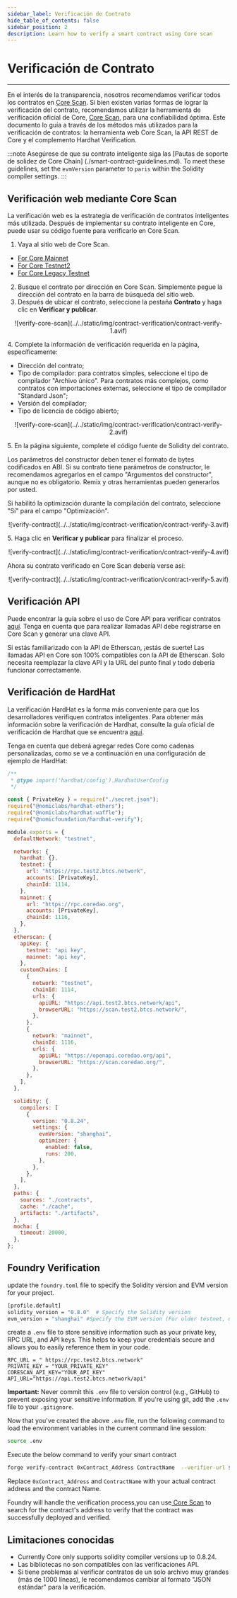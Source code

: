 ```yaml
---
sidebar_label: Verificación de Contrato
hide_table_of_contents: false
sidebar_position: 2
description: Learn how to verify a smart contract using Core scan
---
```


# Verificación de Contrato

---

En el interés de la transparencia, nosotros recomendamos verificar todos los contratos en [Core Scan](https://scan.coredao.org/). Si bien existen varias formas de lograr la verificación del contrato, recomendamos utilizar la herramienta de verificación oficial de Core, [Core Scan](https://scan.coredao.org/), para una confiabilidad óptima. Este documento lo guía a través de los métodos más utilizados para la verificación de contratos: la herramienta web Core Scan, la API REST de Core y el complemento Hardhat Verification.

:::note
Asegúrese de que su contrato inteligente siga las [Pautas de soporte de solidez de Core Chain] (./smart-contract-guidelines.md). To meet these guidelines, set the `evmVersion` parameter to `paris` within the Solidity compiler settings.
:::

## Verificación web mediante Core Scan

La verificación web es la estrategia de verificación de contratos inteligentes más utilizada. Después de implementar su contrato inteligente en Core, puede usar su código fuente para verificarlo en Core Scan.

1. Vaya al sitio web de Core Scan.

- [For Core Mainnet](https://scan.coredao.org/)
- [For Core Testnet2](https://scan.test.btcs.network)
- [For Core Legacy Testnet](https://scan.test.btcs.network)

2. Busque el contrato por dirección en Core Scan. Simplemente pegue la dirección del contrato en la barra de búsqueda del sitio web.
3. Después de ubicar el contrato, seleccione la pestaña **Contrato** y haga clic en **Verificar y publicar**_._

<p align="center">
![verify-core-scan](../../static/img/contract-verification/contract-verify-1.avif)
</p>

4\. Complete la información de verificación requerida en la página, específicamente:

- Dirección del contrato;
- Tipo de compilador: para contratos simples, seleccione el tipo de compilador "Archivo único". Para contratos más complejos, como contratos con importaciones externas, seleccione el tipo de compilador "Standard Json";
- Versión del compilador;
- Tipo de licencia de código abierto;

<p align="center">
![verify-core-scan](../../static/img/contract-verification/contract-verify-2.avif)
</p>

5\. En la página siguiente, complete el código fuente de Solidity del contrato.

Los parámetros del constructor deben tener el formato de bytes codificados en ABI. Si su contrato tiene parámetros de constructor, le recomendamos agregarlos en el campo "Argumentos del constructor", aunque no es obligatorio. Remix y otras herramientas pueden generarlos por usted.

Si habilitó la optimización durante la compilación del contrato, seleccione "Sí" para el campo "Optimización".

<p align="center">
![verify-contract](../../static/img/contract-verification/contract-verify-3.avif)
</p>

5\. Haga clic en **Verificar y publicar** para finalizar el proceso.

<p align="center">
![verify-contract](../../static/img/contract-verification/contract-verify-4.avif)
</p>

Ahora su contrato verificado en Core Scan debería verse así:

<p align="center">
![verify-contract](../../static/img/contract-verification/contract-verify-5.avif)
</p>

## Verificación API

Puede encontrar la guía sobre el uso de Core API para verificar contratos [aquí](https://docs.coredao.org/docs/api/api-documents/contracts). Tenga en cuenta que para realizar llamadas API debe registrarse en Core Scan y generar una clave API.

Si estás familiarizado con la API de Etherscan, ¡estás de suerte! Las llamadas API en Core son 100% compatibles con la API de Etherscan. Solo necesita reemplazar la clave API y la URL del punto final y todo debería funcionar correctamente.

## Verificación de HardHat

La verificación HardHat es la forma más conveniente para que los desarrolladores verifiquen contratos inteligentes. Para obtener más información sobre la verificación de Hardhat, consulte la guía oficial de verificación de Hardhat que se encuentra [aquí](https://hardhat.org/hardhat-runner/plugins/nomicfoundation-hardhat-verify).

Tenga en cuenta que deberá agregar redes Core como cadenas personalizadas, como se ve a continuación en una configuración de ejemplo de HardHat:

```javascript
/**
 * @type import('hardhat/config').HardhatUserConfig
 */

const { PrivateKey } = require("./secret.json");
require("@nomiclabs/hardhat-ethers");
require("@nomiclabs/hardhat-waffle");
require("@nomicfoundation/hardhat-verify");

module.exports = {
  defaultNetwork: "testnet",

  networks: {
    hardhat: {},
    testnet: {
      url: "https://rpc.test2.btcs.network",
      accounts: [PrivateKey],
      chainId: 1114,
    },
    mainnet: {
      url: "https://rpc.coredao.org",
      accounts: [PrivateKey],
      chainId: 1116,
    },
  },
  etherscan: {
    apiKey: {
      testnet: "api key",
      mainnet: "api key",
    },
    customChains: [
      {
        network: "testnet",
        chainId: 1114,
        urls: {
          apiURL: "https://api.test2.btcs.network/api",
          browserURL: "https://scan.test2.btcs.network/",
        },
      },
      {
        network: "mainnet",
        chainId: 1116,
        urls: {
          apiURL: "https://openapi.coredao.org/api",
          browserURL: "https://scan.coredao.org/",
        },
      },
    ],
  },

  solidity: {
    compilers: [
      {
        version: "0.8.24",
        settings: {
          evmVersion: "shanghai",
          optimizer: {
            enabled: false,
            runs: 200,
          },
        },
      },
    ],
  },
  paths: {
    sources: "./contracts",
    cache: "./cache",
    artifacts: "./artifacts",
  },
  mocha: {
    timeout: 20000,
  },
};
```

## Foundry Verification

update the `foundry.toml` file to specify the Solidity version and EVM version for your project.

```bash
[profile.default]
solidity_version = "0.8.0"  # Specify the Solidity version
evm_version = "shanghai" #Specify the EVM version (For older testnet, use Paris as EVM version)
```

create a `.env` file to store sensitive information such as your private key, RPC URL, and API keys. This helps to keep your credentials secure and allows you to easily reference them in your code.

```text
RPC_URL = " https://rpc.test2.btcs.network"
PRIVATE_KEY = "YOUR_PRIVATE_KEY"
CORESCAN_API_KEY="YOUR_API_KEY"
API_URL="https://api.test2.btcs.network/api"
```

**Important:** Never commit this `.env` file to version control (e.g., GitHub) to prevent exposing your sensitive information. If you're using git, add the `.env` file to your `.gitignore`.

Now that you've created the above `.env` file, run the following command to load the environment variables in the current command line session:

```bash
source .env
```

Execute the below command to verify your smart contract

```bash
forge verify-contract 0xContract_Address ContractName  --verifier-url $API_URL  --api-key $CORESCAN_API_KEY --watch
```

Replace `0xContract_Address` and `ContractName` with your actual contract address and the contract Name.

Foundry will handle the verification process,you can use[ Core Scan](https://scan.test2.btcs.network/) to search for the contract's address to verify that the contract was successfully deployed and verified.

## Limitaciones conocidas

- Currently Core only supports solidity compiler versions up to 0.8.24.
- Las bibliotecas no son compatibles con las verificaciones API.
- Si tiene problemas al verificar contratos de un solo archivo muy grandes (más de 1000 líneas), le recomendamos cambiar al formato "JSON estándar" para la verificación.
